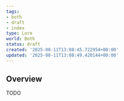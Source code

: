 ```yaml
---
tags:
- both
- draft
- index
type: Lore
world: Both
status: draft
created: '2025-08-11T13:08:45.722954+00:00'
updated: '2025-08-11T13:08:49.420144+00:00'
---
```



## Overview

TODO
